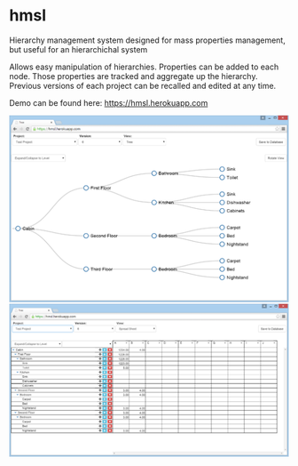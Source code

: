 # hmsl
Hierarchy management system designed for mass properties management, but useful for an hierarchichal system

Allows easy manipulation of hierarchies.  Properties can be added to each node.  Those properties are tracked and aggregate up the hierarchy.  Previous versions of each project can be recalled and edited at any time.

Demo can be found here: https://hmsl.herokuapp.com

![alt tag](images/tree-view.png)
![alt tag](images/spreadsheet-view.png)
